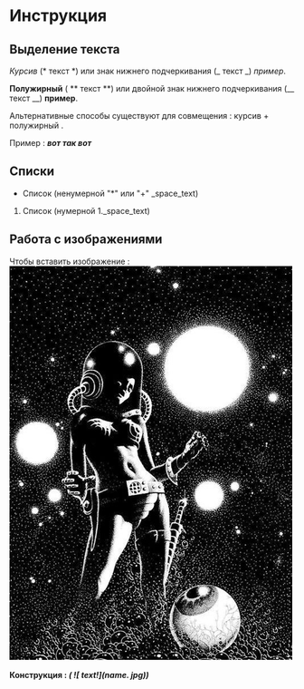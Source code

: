 # Инструкция

## Выделение текста

*Курсив* (* текст *) или знак нижнего подчеркивания (_ текст _) _пример_.

**Полужирный** ( ** текст **) или двойной знак нижнего подчеркивания (__ текст __) __пример__.

Альтернативные способы существуют для совмещения :
курсив + полужирный .

Пример : _**вот так вот**_

## Списки

* Список (ненумерной "*" или "+" _space_text)

1. Список (нумерной 1._space_text)

## Работа с изображениями

Чтобы вставить изображение :
 ![КОСМОС!](pcs.jpg)
 
**Конструкция : _( ![ text!](name. jpg))_**

##

## 
